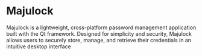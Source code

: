 # Majulock
Majulock is a lightweight, cross-platform password management application built with the Qt framework. Designed for simplicity and security, Majulock allows users to securely store, manage, and retrieve their credentials in an intuitive desktop interface
